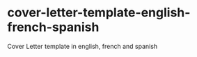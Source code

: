 # cover-letter-template-english-french-spanish
Cover Letter template in english, french and spanish
